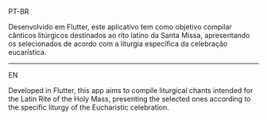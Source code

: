 PT-BR

Desenvolvido em Flutter, este aplicativo tem como objetivo compilar cânticos litúrgicos destinados ao rito latino da Santa Missa, apresentando os selecionados de acordo com a liturgia específica da celebração eucarística.

-------------------------
EN

Developed in Flutter, this app aims to compile liturgical chants intended for the Latin Rite of the Holy Mass, presenting the selected ones according to the specific liturgy of the Eucharistic celebration.
